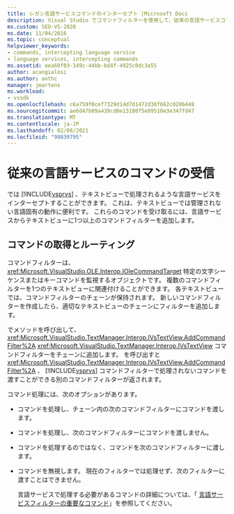 ```yaml
---
title: レガシ言語サービスコマンドのインターセプト |Microsoft Docs
description: Visual Studio でコマンドフィルターを使用して、従来の言語サービスコマンドをインターセプトし、言語固有の動作を追加する方法について説明します。
ms.custom: SEO-VS-2020
ms.date: 11/04/2016
ms.topic: conceptual
helpviewer_keywords:
- commands, intercepting language service
- language services, intercepting commands
ms.assetid: eea69f03-349c-44bb-bd4f-4925c0dc3e55
author: acangialosi
ms.author: anthc
manager: jmartens
ms.workload:
- vssdk
ms.openlocfilehash: c6a759f0cef7329d14d7d1472d38f662c0206448
ms.sourcegitcommit: ae6d47b09a439cd0e13180f5e89510e3e347fd47
ms.translationtype: MT
ms.contentlocale: ja-JP
ms.lasthandoff: 02/08/2021
ms.locfileid: "99839795"
---
```

# <a name="intercepting-legacy-language-service-commands"></a>従来の言語サービスのコマンドの受信
では [!INCLUDE[vsprvs](../../code-quality/includes/vsprvs_md.md)] 、テキストビューで処理されるような言語サービスをインターセプトすることができます。 これは、テキストビューでは管理されない言語固有の動作に便利です。 これらのコマンドを受け取るには、言語サービスからテキストビューに1つ以上のコマンドフィルターを追加します。

## <a name="getting-and-routing-the-command"></a>コマンドの取得とルーティング
 コマンドフィルターは、 <xref:Microsoft.VisualStudio.OLE.Interop.IOleCommandTarget> 特定の文字シーケンスまたはキーコマンドを監視するオブジェクトです。 複数のコマンドフィルターを1つのテキストビューに関連付けることができます。 各テキストビューでは、コマンドフィルターのチェーンが保持されます。 新しいコマンドフィルターを作成したら、適切なテキストビューのチェーンにフィルターを追加します。

 でメソッドを呼び出して、 <xref:Microsoft.VisualStudio.TextManager.Interop.IVsTextView.AddCommandFilter%2A> <xref:Microsoft.VisualStudio.TextManager.Interop.IVsTextView> コマンドフィルターをチェーンに追加します。 を呼び出すと <xref:Microsoft.VisualStudio.TextManager.Interop.IVsTextView.AddCommandFilter%2A> 、 [!INCLUDE[vsprvs](../../code-quality/includes/vsprvs_md.md)] コマンドフィルターで処理されないコマンドを渡すことができる別のコマンドフィルターが返されます。

 コマンド処理には、次のオプションがあります。

- コマンドを処理し、チェーン内の次のコマンドフィルターにコマンドを渡します。

- コマンドを処理し、次のコマンドフィルターにコマンドを渡しません。

- コマンドを処理するのではなく、コマンドを次のコマンドフィルターに渡します。

- コマンドを無視します。 現在のフィルターでは処理せず、次のフィルターに渡すことはできません。

  言語サービスで処理する必要があるコマンドの詳細については、「 [言語サービスフィルターの重要なコマンド](../../extensibility/internals/important-commands-for-language-service-filters.md)」を参照してください。
